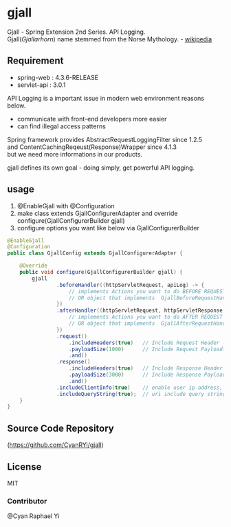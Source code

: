 # gjall
Gjall - Spring Extension 2nd Series. API Logging.<br/>
Gjall(_Gjallarhorn_) name stemmed from the Norse Mythology. - [wikipedia](https://en.wikipedia.org/wiki/Gjallarhorn)

## Requirement

* spring-web : 4.3.6-RELEASE
* servlet-api : 3.0.1

API Logging is a important issue in modern web environment reasons below.
* communicate with front-end developers more easier
* can find illegal access patterns

Spring framework provides AbstractRequestLoggingFilter since 1.2.5<br/>
and ContentCachingReqeust(Response)Wrapper since 4.1.3<br/>
but we need more informations in our products.

gjall defines its own goal - doing simply, get powerful API logging.

## usage
1. @EnableGjall with @Configuration
1. make class extends GjallConfigurerAdapter and override configure(GjallConfigurerBuilder gjall)
1. configure options you want like below via GjallConfigurerBuilder

```java
@EnableGjall
@Configuration
public class GjallConfig extends GjallConfigurerAdapter {

    @Override
    public void configure(GjallConfigurerBuilder gjall) {
        gjall
                .beforeHandler((httpServletRequest, apiLog) -> {
                    // implements Actions you want to do BEFORE REQUEST
                    // OR object that implements  GjallBeforeRequestHandler - default SimpleGjallBeforeRequestHandler
                })
                .afterHandler((httpServletRequest, httpServletResponse, apiLog) -> {
                    // implements Actions you want to do AFTER REQUEST
                    // OR object that implements  GjallAfterRequestHandler - default SimpleGjallAfterRequestHandler
                })
                .request()
                    .includeHeaders(true)   // Include Request Header - default false
                    .payloadSize(1000)      // Include Request Payload(Request Body). if set 0, payload not logging - default 0
                    .and()
                .response()
                    .includeHeaders(true)   // Include Response Header - default false
                    .payloadSize(3000)      // Include Response Payload(Response Body). if set 0, payload not logging - default 0
                    .and()
                .includeClientInfo(true)    // enable user ip address, userid, session id Logging - default false
                .includeQueryString(true);  // uri include query string - default true
    }
}
```



## Source Code Repository
(https://github.com/CyanRYi/gjall)

## License
MIT

### Contributor
@Cyan Raphael Yi

